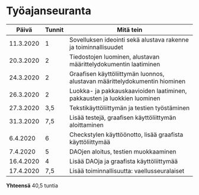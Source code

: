 
# Työajanseuranta

| Päivä | Tunnit | Mitä tein |
| ------ | ------ | ------- |
| 11.3.2020 | 1 | Sovelluksen ideointi sekä alustava rakenne ja toiminnallisuudet |
| 20.3.2020 | 2 | Tiedostojen luominen, alustavan määrittelydokumentin laatiminen |
| 24.3.2020 | 2 | Graafisen käyttöliittymän luonnos, alustavan määrittelydokumentin hiominen |
| 26.3.2020 | 2 | Luokka- ja pakkauskaavioiden laatiminen, pakkausten ja luokkien luominen |
| 27.3.2020 | 3,5 | Tekstikäyttöliittymän ja testien työstäminen |
| 31.3.2020 | 7,5 | Lisää testejä, graafisen käyttöliittymän aloittaminen |
| 6.4.2020 | 6 | Checkstylen käyttöönotto, lisää graafista käyttöliittymää |
| 7.4.2020 | 5 | DAOjen aloitus, testien muokkaaminen |
| 16.4.2020 | 4 | Lisää DAOja ja graafista käyttöliittymää |
| 17.4.2020 | 7,5 | Lisää toiminnallisuutta: vaellusseuralaiset |

**Yhteensä** 40,5 tuntia
